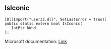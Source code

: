 ## IsIconic

```
[DllImport("user32.dll", SetLastError = true)]
public static extern bool IsIconic(
   IntPtr hWnd
);
```

Microsoft documentation: [Link](https://docs.microsoft.com/en-us/windows/win32/api/winuser/nf-winuser-isiconic)
